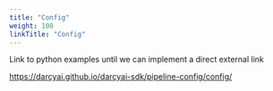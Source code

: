 ```yaml
---
title: "Config"
weight: 100
linkTitle: "Config"
---
```

Link to python examples until we can implement a direct external link

https://darcyai.github.io/darcyai-sdk/pipeline-config/config/
